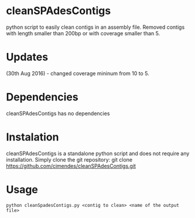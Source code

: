 # cleanSPAdesContigs

python script to easily clean contigs in an assembly file. Removed contigs with length smaller than 200bp or with coverage smaller than 5. 

# Updates
  (30th Aug 2016) - changed coverage mininum from 10 to 5.

# Dependencies
cleanSPAdesContigs has no dependencies

# Instalation
cleanSPAdesContigs is a standalone python script and does not require any installation. Simply clone the git repository:
    git clone https://github.com/cimendes/cleanSPAdesContigs.git

# Usage
    python cleanSpadesContigs.py <contig to clean> <name of the output file>

